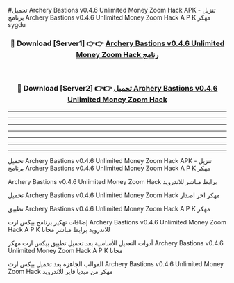 #تحميل Archery Bastions v0.4.6 Unlimited Money Zoom Hack  APK - تنزيل برنامج Archery Bastions v0.4.6 Unlimited Money Zoom Hack  A P K مهكر sygdu 



<div align="center">
<h3>🔴 Download [Server1] 👉👉 <a href="https://apkdownload10.web.app/?title=Archery Bastions v0.4.6 Unlimited Money Zoom Hack ">Archery Bastions v0.4.6 Unlimited Money Zoom Hack  رنامج</a></h3><br>

<h3>🔴 Download [Server2] 👉👉 <a href="https://apkdownload10.web.app/?title=Archery Bastions v0.4.6 Unlimited Money Zoom Hack ">تحميل Archery Bastions v0.4.6 Unlimited Money Zoom Hack  </a></h3>
</div>


----------------------------------------------------------

----------------------------------------------------------

----------------------------------------------------------

----------------------------------------------------------

----------------------------------------------------------

----------------------------------------------------------

----------------------------------------------------------

تحميل Archery Bastions v0.4.6 Unlimited Money Zoom Hack  APK - تنزيل برنامج Archery Bastions v0.4.6 Unlimited Money Zoom Hack  A P K مهكر

Archery Bastions v0.4.6 Unlimited Money Zoom Hack  برابط مباشر للاندرويد

تحميل Archery Bastions v0.4.6 Unlimited Money Zoom Hack  مهكر اخر اصدار

تطبيق Archery Bastions v0.4.6 Unlimited Money Zoom Hack  A P K مهكر

إضافات تهكير برنامج بيكس ارت Archery Bastions v0.4.6 Unlimited Money Zoom Hack  A P K للاندرويد برابط مباشر مجانا

أدوات التعديل الأساسية بعد تحميل تطبيق بيكس ارت مهكر Archery Bastions v0.4.6 Unlimited Money Zoom Hack  A P K مجانا

القوالب الجاهزة بعد تحميل بيكس ارت Archery Bastions v0.4.6 Unlimited Money Zoom Hack  مهكر من ميديا فاير للاندرويد


